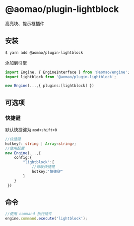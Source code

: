 # @aomao/plugin-lightblock

高亮块、提示框插件

## 安装

```bash
$ yarn add @aomao/plugin-lightblock
```

添加到引擎

```ts
import Engine, { EngineInterface } from '@aomao/engine';
import lightblock from '@aomao/plugin-lightblock';

new Engine(...,{ plugins:[lightblock] })
```

## 可选项

### 快捷键

默认快捷键为 `mod+shift+0`

```ts
//快捷键
hotkey?: string | Array<string>;
//使用配置
new Engine(...,{
    config:{
        "lightblock":{
            //修改快捷键
            hotkey:"快捷键"
        }
    }
 })
```

## 命令

```ts
//使用 command 执行插件
engine.command.execute('lightblock');
```
